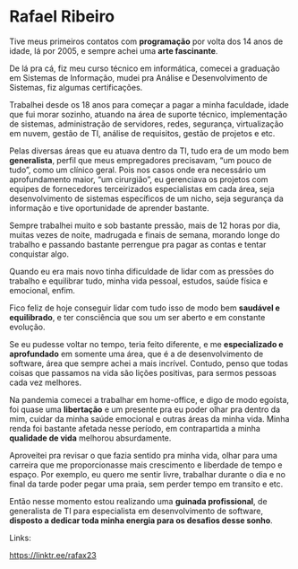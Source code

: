 # Rafael Ribeiro

Tive meus primeiros contatos com **programação** por volta dos 14 anos de idade, lá por 2005, e sempre achei uma **arte fascinante**.

De lá pra cá, fiz meu curso técnico em informática, comecei a graduação em Sistemas de Informação, mudei pra Análise e Desenvolvimento de Sistemas, fiz algumas certificações.

Trabalhei desde os 18 anos para começar a pagar a minha faculdade, idade que fui morar sozinho, atuando na área de suporte técnico, implementação de sistemas, administração de servidores, redes, segurança, virtualização em nuvem, gestão de TI, análise de requisitos, gestão de projetos e etc.

Pelas diversas áreas que eu atuava dentro da TI, tudo era de um modo bem **generalista**, perfil que meus empregadores precisavam, “um pouco de tudo”, como um clínico geral. Pois nos casos onde era necessário um aprofundamento maior, “um cirurgião”, eu gerenciava os projetos com equipes de fornecedores terceirizados especialistas em cada área, seja desenvolvimento de sistemas específicos de um nicho, seja segurança da informação e tive oportunidade de aprender bastante.

Sempre trabalhei muito e sob bastante pressão, mais de 12 horas por dia, muitas vezes de noite, madrugada e finais de semana, morando longe do trabalho e passando bastante perrengue pra pagar as contas e tentar conquistar algo.

Quando eu era mais novo tinha dificuldade de lidar com as pressões do trabalho e equilibrar tudo, minha vida pessoal, estudos, saúde física e emocional, enfim.

Fico feliz de hoje conseguir lidar com tudo isso de modo bem **saudável e equilibrado**, e ter consciência que sou um ser aberto e em constante evolução.

Se eu pudesse voltar no tempo, teria feito diferente, e me **especializado e aprofundado** em somente uma área, que é a de desenvolvimento de software, área que sempre achei a mais incrível. Contudo, penso que todas coisas que passamos na vida são lições positivas, para sermos pessoas cada vez melhores.

Na pandemia comecei a trabalhar em home-office, e digo de modo egoísta, foi quase uma **libertação** e um presente pra eu poder olhar pra dentro da mim, cuidar da minha saúde emocional e outras áreas da minha vida. Minha renda foi bastante afetada nesse período, em contrapartida a minha **qualidade de vida** melhorou absurdamente.

Aproveitei pra revisar o que fazia sentido pra minha vida, olhar para uma carreira que me proporcionasse mais crescimento e liberdade de tempo e espaço. Por exemplo, eu quero me sentir livre, trabalhar durante o dia e no final da tarde poder pegar uma praia, sem perder tempo em transito e etc.

Então nesse momento estou realizando uma **guinada profissional**, de generalista de TI para especialista em desenvolvimento de software, **disposto a dedicar toda minha energia para os desafios desse sonho**.

Links:

https://linktr.ee/rafax23
